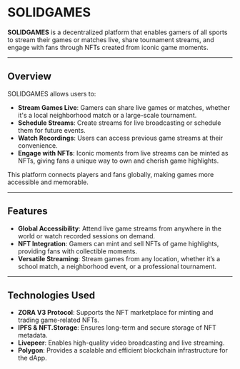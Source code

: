 # SOLIDGAMES  

**SOLIDGAMES** is a decentralized platform that enables gamers of all sports to stream their games or matches live, share tournament streams, and engage with fans through NFTs created from iconic game moments.  

---

## Overview  

SOLIDGAMES allows users to:  
- **Stream Games Live**: Gamers can share live games or matches, whether it's a local neighborhood match or a large-scale tournament.  
- **Schedule Streams**: Create streams for live broadcasting or schedule them for future events.  
- **Watch Recordings**: Users can access previous game streams at their convenience.  
- **Engage with NFTs**: Iconic moments from live streams can be minted as NFTs, giving fans a unique way to own and cherish game highlights.  

This platform connects players and fans globally, making games more accessible and memorable.  

---

## Features  

- **Global Accessibility**: Attend live game streams from anywhere in the world or watch recorded sessions on demand.  
- **NFT Integration**: Gamers can mint and sell NFTs of game highlights, providing fans with collectible moments.  
- **Versatile Streaming**: Stream games from any location, whether it’s a school match, a neighborhood event, or a professional tournament.  

---

## Technologies Used  

- **ZORA V3 Protocol**: Supports the NFT marketplace for minting and trading game-related NFTs.  
- **IPFS & NFT.Storage**: Ensures long-term and secure storage of NFT metadata.  
- **Livepeer**: Enables high-quality video broadcasting and live streaming.  
- **Polygon**: Provides a scalable and efficient blockchain infrastructure for the dApp.  
